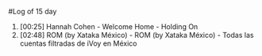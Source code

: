 #Log of 15 day

1. [00:25] Hannah Cohen - Welcome Home - Holding On
1. [02:48] ROM (by Xataka México) - ROM (by Xataka México) - Todas las cuentas filtradas de iVoy en México
